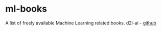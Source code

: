# ml-books
A list of freely available Machine Learning related books.
d2l-ai - [github](https://github.com/d2l-ai/d2l-en)

